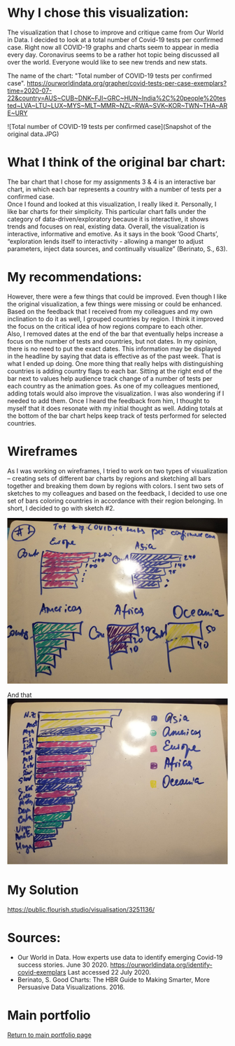 # Why I chose this visualization: 

The visualization that I chose to improve and critique came from Our World in Data. I decided to look at a total number of Covid-19 tests per confirmed case. Right now all COVID-19 graphs and charts seem to appear in media every day. Coronavirus seems to be a rather hot topic being discussed all over the world. Everyone would like to see new trends and new stats. 

The name of the chart: "Total number of COVID-19 tests per confirmed case".
 https://ourworldindata.org/grapher/covid-tests-per-case-exemplars?time=2020-07-22&country=AUS~CUB~DNK~FJI~GRC~HUN~India%2C%20people%20tested~LVA~LTU~LUX~MYS~MLT~MMR~NZL~RWA~SVK~KOR~TWN~THA~ARE~URY
 
 ![Total number of COVID-19 tests per confirmed case](Snapshot of the original data.JPG)
 
 
# What I think of the original bar chart: 

The bar chart that I chose for my assignments 3 & 4 is an interactive bar chart, in which each bar represents a country with a number of tests per a confirmed case.   
Once I found and looked at this visualization, I really liked it. Personally, I like bar charts for their simplicity. This particular chart falls under the category of data-driven/exploratory because it is interactive, it shows trends and focuses on real, existing data. 
Overall, the visualization is interactive, informative and emotive. As it says in the book ‘Good Charts’, “exploration lends itself to interactivity - allowing a manger to adjust parameters, inject data sources, and continually visualize” (Berinato, S., 63). 

# My recommendations: 

However, there were a few things that could be improved. Even though I like the original visualization, a few things were missing or could be enhanced. 
Based on the feedback that I received from my colleagues and my own inclination to do it as well, I grouped countries by region. I think it improved the focus on the critical idea of how regions compare to each other.  
Also, I removed dates at the end of the bar that eventually helps increase a focus on the number of tests and countries, but not dates. In my opinion, there is no need to put the exact dates. This information may be displayed in the headline by saying that data is effective as of the past week. That is what I ended up doing. 
One more thing that really helps with distinguishing countries is adding country flags to each bar. Sitting at the right end of the bar next to values help audience track change of a number of tests per each country as the animation goes. 
As one of my colleagues mentioned, adding totals would also improve the visualization. I was also wondering if I needed to add them. Once I heard the feedback from him, I thought to myself that it does resonate with my initial thought as well. Adding totals at the bottom of the bar chart helps keep track of tests performed for selected countries.
  
# Wireframes

As I was working on wireframes, I tried to work on two types of visualization – creating sets of different bar charts by regions and sketching all bars together and breaking them down by regions with colors. I sent two sets of sketches to my colleagues and based on the feedback, I decided to use one set of bars coloring countries in accordance with their region belonging. In short, I decided to go with sketch #2.  

![blah](sketch1a.jpg)

And that
![blah](sketch1b.jpg)


# My Solution

https://public.flourish.studio/visualisation/3251136/


# Sources: 
* Our World in Data. How experts use data to identify emerging Covid-19 success stories. June 30 2020. https://ourworldindata.org/identify-covid-exemplars Last accessed 22 July 2020. 
* Berinato, S. Good Charts: The HBR Guide to Making Smarter, More Persuasive Data Visualizations. 2016. 


# Main portfolio
[Return to main portfolio page](README.md)
